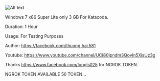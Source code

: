 ![Alt text](https://i.ibb.co/3MdzkJT/Capture.png "Screenshot")

Windows 7 x86 Super Lite only 3 GB For Katacoda.

Duration: 1 Hour

Usage: For Testing Purposes

Author: https://facebook.com/thuong.hai.581

Youtube: https://www.youtube.com/channel/UCi80Ipndm3QovIn5XisUz3g

Thanks https://www.facebook.com/longls025 for NGROK TOKEN.

NGROK TOKEN AVAILABLE 50 TOKEN...




